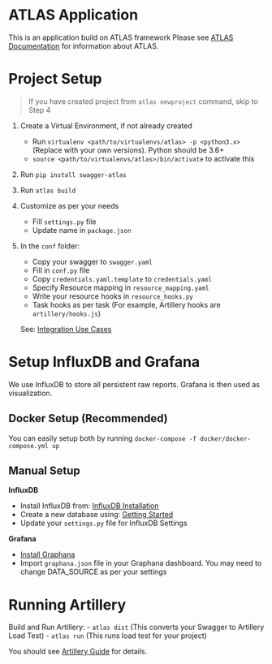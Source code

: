 ATLAS Application
=================

This is an application build on ATLAS framework
Please see [ATLAS Documentation](https://github.com/swagger-atlas/atlas) for information about ATLAS.


Project Setup
=============

> If you have created project from `atlas newproject` command, skip to Step 4

1. Create a Virtual Environment, if not already created
    - Run `virtualenv <path/to/virtualenvs/atlas> -p <python3.x>`
     (Replace <variables> with your own versions). Python should be 3.6+
    - `source <path/to/virtualenvs/atlas>/bin/activate` to activate this

2. Run `pip install swagger-atlas`

3. Run `atlas build`

4. Customize as per your needs
    - Fill `settings.py` file
    - Update name in `package.json`

5. In the `conf` folder:
    - Copy your swagger to `swagger.yaml`
    - Fill in `conf.py` file
    - Copy `credentials.yaml.template` to `credentials.yaml`
    - Specify Resource mapping in `resource_mapping.yaml`
    - Write your resource hooks in `resource_hooks.py`
    - Task hooks as per task (For example, Artillery hooks are `artillery/hooks.js`)

    See: [Integration Use Cases](https://github.com/swagger-atlas/atlas/blob/master/docs/use_cases.md)


Setup InfluxDB and Grafana
==========================

We use InfluxDB to store all persistent raw reports.
Grafana is then used as visualization.


Docker Setup (Recommended)
--------------------------
You can easily setup both by running `docker-compose -f docker/docker-compose.yml up`


Manual Setup
------------

**InfluxDB**
- Install InfluxDB from: [InfluxDB Installation](https://docs.influxdata.com/influxdb/v1.7/introduction/installation/)
- Create a new database using: [Getting Started](https://docs.influxdata.com/influxdb/v1.7/introduction/getting-started/)
- Update your `settings.py` file for InfluxDB Settings

**Grafana**
- [Install Graphana](http://docs.grafana.org/installation/)
- Import `graphana.json` file in your Graphana dashboard. You may need to change DATA_SOURCE as per your settings


Running Artillery
=================

Build and Run Artillery:
    - `atlas dist`  (This converts your Swagger to Artillery Load Test)
    - `atlas run`   (This runs load test for your project)

You should see [Artillery Guide](https://github.com/swagger-atlas/atlas/blob/master/docs/artillery.md) for details.
